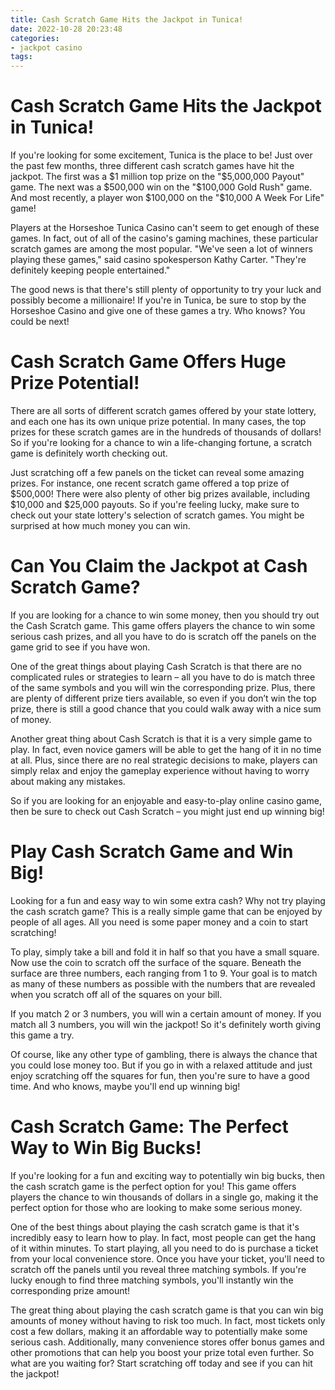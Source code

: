 ```yaml
---
title: Cash Scratch Game Hits the Jackpot in Tunica!
date: 2022-10-28 20:23:48
categories:
- jackpot casino
tags:
---
```



#  Cash Scratch Game Hits the Jackpot in Tunica!

If you're looking for some excitement, Tunica is the place to be! Just over the past few months, three different cash scratch games have hit the jackpot. The first was a $1 million top prize on the "$5,000,000 Payout" game. The next was a $500,000 win on the "$100,000 Gold Rush" game. And most recently, a player won $100,000 on the "$10,000 A Week For Life" game!

Players at the Horseshoe Tunica Casino can't seem to get enough of these games. In fact, out of all of the casino's gaming machines, these particular scratch games are among the most popular. "We've seen a lot of winners playing these games," said casino spokesperson Kathy Carter. "They're definitely keeping people entertained."

The good news is that there's still plenty of opportunity to try your luck and possibly become a millionaire! If you're in Tunica, be sure to stop by the Horseshoe Casino and give one of these games a try. Who knows? You could be next!

#  Cash Scratch Game Offers Huge Prize Potential!

There are all sorts of different scratch games offered by your state lottery, and each one has its own unique prize potential. In many cases, the top prizes for these scratch games are in the hundreds of thousands of dollars! So if you're looking for a chance to win a life-changing fortune, a scratch game is definitely worth checking out.

Just scratching off a few panels on the ticket can reveal some amazing prizes. For instance, one recent scratch game offered a top prize of $500,000! There were also plenty of other big prizes available, including $10,000 and $25,000 payouts. So if you're feeling lucky, make sure to check out your state lottery's selection of scratch games. You might be surprised at how much money you can win.

#  Can You Claim the Jackpot at Cash Scratch Game?

If you are looking for a chance to win some money, then you should try out the Cash Scratch game. This game offers players the chance to win some serious cash prizes, and all you have to do is scratch off the panels on the game grid to see if you have won.

One of the great things about playing Cash Scratch is that there are no complicated rules or strategies to learn – all you have to do is match three of the same symbols and you will win the corresponding prize. Plus, there are plenty of different prize tiers available, so even if you don’t win the top prize, there is still a good chance that you could walk away with a nice sum of money.

Another great thing about Cash Scratch is that it is a very simple game to play. In fact, even novice gamers will be able to get the hang of it in no time at all. Plus, since there are no real strategic decisions to make, players can simply relax and enjoy the gameplay experience without having to worry about making any mistakes.

So if you are looking for an enjoyable and easy-to-play online casino game, then be sure to check out Cash Scratch – you might just end up winning big!

#  Play Cash Scratch Game and Win Big!

Looking for a fun and easy way to win some extra cash? Why not try playing the cash scratch game? This is a really simple game that can be enjoyed by people of all ages. All you need is some paper money and a coin to start scratching!

To play, simply take a bill and fold it in half so that you have a small square. Now use the coin to scratch off the surface of the square. Beneath the surface are three numbers, each ranging from 1 to 9. Your goal is to match as many of these numbers as possible with the numbers that are revealed when you scratch off all of the squares on your bill.

If you match 2 or 3 numbers, you will win a certain amount of money. If you match all 3 numbers, you will win the jackpot! So it's definitely worth giving this game a try.

Of course, like any other type of gambling, there is always the chance that you could lose money too. But if you go in with a relaxed attitude and just enjoy scratching off the squares for fun, then you're sure to have a good time. And who knows, maybe you'll end up winning big!

#  Cash Scratch Game: The Perfect Way to Win Big Bucks!

If you're looking for a fun and exciting way to potentially win big bucks, then the cash scratch game is the perfect option for you! This game offers players the chance to win thousands of dollars in a single go, making it the perfect option for those who are looking to make some serious money.

One of the best things about playing the cash scratch game is that it's incredibly easy to learn how to play. In fact, most people can get the hang of it within minutes. To start playing, all you need to do is purchase a ticket from your local convenience store. Once you have your ticket, you'll need to scratch off the panels until you reveal three matching symbols. If you're lucky enough to find three matching symbols, you'll instantly win the corresponding prize amount!

The great thing about playing the cash scratch game is that you can win big amounts of money without having to risk too much. In fact, most tickets only cost a few dollars, making it an affordable way to potentially make some serious cash. Additionally, many convenience stores offer bonus games and other promotions that can help you boost your prize total even further. So what are you waiting for? Start scratching off today and see if you can hit the jackpot!